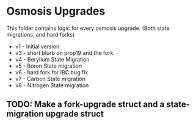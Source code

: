 # Osmosis Upgrades

This folder contains logic for every osmosis upgrade. (Both state migrations, and hard forks)

* v1 - Initial version
* v3 - short blurb on prop19 and the fork
* v4 - Berylium State Migration
* v5 - Boron State migration
* v6 - hard fork for IBC bug fix
* v7 - Carbon State migration
* v8 - Nitrogen State migration

## TODO: Make a fork-upgrade struct and a state-migration upgrade struct
